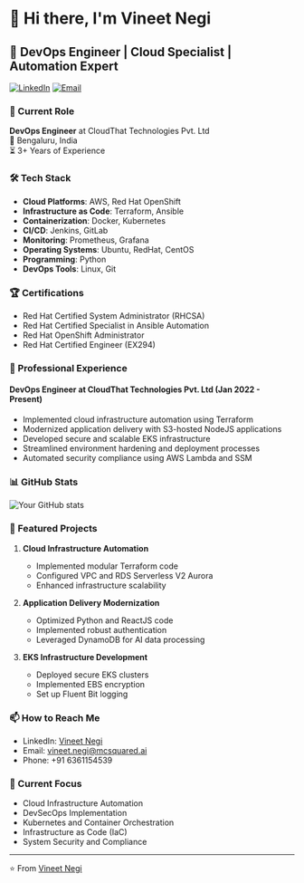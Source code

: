# 👋 Hi there, I'm Vineet Negi

## 🚀 DevOps Engineer | Cloud Specialist | Automation Expert

[![LinkedIn](https://img.shields.io/badge/LinkedIn-Connect-blue)](https://linkedin.com/in/vineet-negi)
[![Email](https://img.shields.io/badge/Email-Contact-red)](mailto:vineet.negi@mcsquared.ai)

### 🏢 Current Role
**DevOps Engineer** at CloudThat Technologies Pvt. Ltd  
📍 Bengaluru, India  
⏳ 3+ Years of Experience

### 🛠️ Tech Stack

- **Cloud Platforms**: AWS, Red Hat OpenShift
- **Infrastructure as Code**: Terraform, Ansible
- **Containerization**: Docker, Kubernetes
- **CI/CD**: Jenkins, GitLab
- **Monitoring**: Prometheus, Grafana
- **Operating Systems**: Ubuntu, RedHat, CentOS
- **Programming**: Python
- **DevOps Tools**: Linux, Git

### 🏆 Certifications

- Red Hat Certified System Administrator (RHCSA)
- Red Hat Certified Specialist in Ansible Automation
- Red Hat OpenShift Administrator
- Red Hat Certified Engineer (EX294)

### 💼 Professional Experience

#### DevOps Engineer at CloudThat Technologies Pvt. Ltd (Jan 2022 - Present)
- Implemented cloud infrastructure automation using Terraform
- Modernized application delivery with S3-hosted NodeJS applications
- Developed secure and scalable EKS infrastructure
- Streamlined environment hardening and deployment processes
- Automated security compliance using AWS Lambda and SSM

### 📊 GitHub Stats

![Your GitHub stats](https://github-readme-stats.vercel.app/api?username=vineetnegi0101&show_icons=true&theme=radical)

### 🌟 Featured Projects

1. **Cloud Infrastructure Automation**
   - Implemented modular Terraform code
   - Configured VPC and RDS Serverless V2 Aurora
   - Enhanced infrastructure scalability

2. **Application Delivery Modernization**
   - Optimized Python and ReactJS code
   - Implemented robust authentication
   - Leveraged DynamoDB for AI data processing

3. **EKS Infrastructure Development**
   - Deployed secure EKS clusters
   - Implemented EBS encryption
   - Set up Fluent Bit logging

### 📫 How to Reach Me

- LinkedIn: [Vineet Negi](https://linkedin.com/in/vineet-negi)
- Email: vineet.negi@mcsquared.ai
- Phone: +91 6361154539

### 🎯 Current Focus

- Cloud Infrastructure Automation
- DevSecOps Implementation
- Kubernetes and Container Orchestration
- Infrastructure as Code (IaC)
- System Security and Compliance

---

⭐️ From [Vineet Negi](https://github.com/vineetnegi0101)

